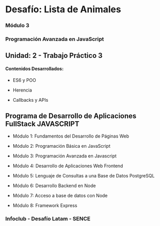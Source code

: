 # Desafío: Lista de Animales

### Módulo 3
### Programación Avanzada en JavaScript

## Unidad: 2 - Trabajo Práctico 3

#### Contenidos Desarrollados:

- ES6 y POO

- Herencia

- Callbacks y APIs

## Programa de Desarrollo de Aplicaciones FullStack JAVASCRIPT

- Módulo 1: Fundamentos del Desarrollo de Páginas Web

- Módulo 2: Programación Básica en JavaScript

- Módulo 3: Programación Avanzada en Javascript

- Módulo 4: Desarrollo de Aplicaciones Web Frontend

- Módulo 5: Lenguaje de Consultas a una Base de Datos PostgreSQL

- Módulo 6: Desarrollo Backend en Node

- Módulo 7: Acceso a base de datos con Node

- Módulo 8: Framework Express


### Infoclub - Desafío Latam - SENCE